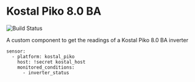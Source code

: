 # Kostal Piko 8.0 BA
![Build Status](https://github.com/scheidtdav/kostal-piko-80-ba/workflows/pythonapp/badge.svg)

A custom component to get the readings of a Kostal Piko 8.0 BA inverter

```
sensor:
  - platform: kostal_piko
    host: !secret kostal_host
    monitored_conditions:
      - inverter_status
```
